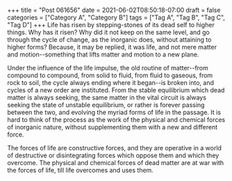 +++
title = "Post 061656"
date = 2021-06-02T08:50:18-07:00
draft = false
categories = ["Category A", "Category B"]
tags = ["Tag A", "Tag B", "Tag C", "Tag D"]
+++
Life has risen by stepping-stones of its dead self to higher things. Why has it risen? Why did it not keep on the same level, and go through the cycle of change, as the inorganic does, without attaining to higher forms? Because, it may be replied, it was life, and not mere matter and motion--something that lifts matter and motion to a new plane.

Under the influence of the life impulse, the old routine of matter--from compound to compound, from solid to fluid, from fluid to gaseous, from rock to soil, the cycle always ending where it began--is broken into, and cycles of a new order are instituted. From the stable equilibrium which dead matter is always seeking, the same matter in the vital circuit is always seeking the state of unstable equilibrium, or rather is forever passing between the two, and evolving the myriad forms of life in the passage. It is hard to think of the process as the work of the physical and chemical forces of inorganic nature, without supplementing them with a new and different force.

The forces of life are constructive forces, and they are operative in a world of destructive or disintegrating forces which oppose them and which they overcome. The physical and chemical forces of dead matter are at war with the forces of life, till life overcomes and uses them.
